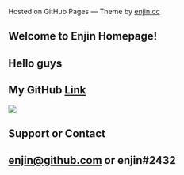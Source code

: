 <span class="credits right">Hosted on GitHub Pages — Theme by <a href="https://twitter.com/xrchox">enjin.cc</a></span>

## Welcome to Enjin Homepage!

## Hello guys

<script type="text/javascript">
  alert('Olá mundo!');
</script>
## My GitHub [Link](https://github.com/enjincc/enjincc)
<img src="https://media.discordapp.net/attachments/432702330115457045/436582789924651018/Itachi_Joins_Akatsuki.png"/>

## Support or Contact
## enjin@github.com or enjin#2432
